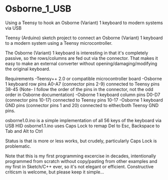 # Osborne_1_USB
Using a Teensy to hook an Osborne (Variant) 1 keyboard to modern systems via USB

Teensy (Arduino) sketch project to connect an Osborne (Variant) 1 keyboard to a modern system using a Teensy microcontroller.

The Osborne (Variant) 1 keyboard is interesting in that it's completely passive, so the rows/columns are fed out via the connector. That makes it easy to make an external converter without opening/damaging/modifying the original keyboard.

Requirements
-Teensy++ 2.0 or compatible microcontroller board
-Osborne 1 keyboard row pins A0-A7 (connector pins 2-9) connected to Teensy pins 38-45 (Note- I follow the order of the pins in the connector, not the odd order in Osborne documentation)
-Osborne 1 keyboard column pins D0-D7 (connector pins 10-17) connected to Teensy pins 10-17
-Osborne 1 keyboard GND pins (connector pins 1 and 20) connected to either/both Teensy GND pins.

osborne1.0.ino is a simple implementation of all 56 keys of the keyboard via USB HID
osborne1.1.ino uses Caps Lock to remap Del to Esc, Backspace to Tab and Alt to Ctrl

Status is that is more or less works, but crudely, particularly Caps Lock is problematic.

Note that this is my first programming excercise in decades, intentionally programmed from scratch without copy/pasting from other examples and my first in Sketch/C++ ever, so it's not elegant or efficient.
Constructive criticsm is welcome, but please keep it simple...
